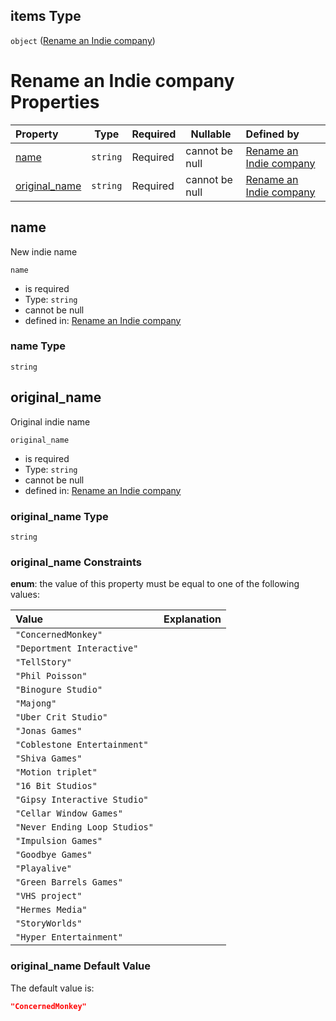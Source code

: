 ## items Type

`object` ([Rename an Indie company](generic-properties-root-addrename-indie-company-properties-rename-an-indie-company-rename-an-indie-company.md))

# Rename an Indie company Properties

| Property                        | Type     | Required | Nullable       | Defined by                                                                                                        |
| :------------------------------ | -------- | -------- | -------------- | :---------------------------------------------------------------------------------------------------------------- |
| [name](#name)                   | `string` | Required | cannot be null | [Rename an Indie company](rename-indie-properties-name.md "rename-indie.json#/properties/name")                   |
| [original_name](#original_name) | `string` | Required | cannot be null | [Rename an Indie company](rename-indie-properties-original_name.md "rename-indie.json#/properties/original_name") |

## name

New indie name


`name`

-   is required
-   Type: `string`
-   cannot be null
-   defined in: [Rename an Indie company](rename-indie-properties-name.md "rename-indie.json#/properties/name")

### name Type

`string`

## original_name

Original indie name


`original_name`

-   is required
-   Type: `string`
-   cannot be null
-   defined in: [Rename an Indie company](rename-indie-properties-original_name.md "rename-indie.json#/properties/original_name")

### original_name Type

`string`

### original_name Constraints

**enum**: the value of this property must be equal to one of the following values:

| Value                         | Explanation |
| :---------------------------- | ----------- |
| `"ConcernedMonkey"`           |             |
| `"Deportment Interactive"`    |             |
| `"TellStory"`                 |             |
| `"Phil Poisson"`              |             |
| `"Binogure Studio"`           |             |
| `"Majong"`                    |             |
| `"Uber Crit Studio"`          |             |
| `"Jonas Games"`               |             |
| `"Coblestone Entertainment"`  |             |
| `"Shiva Games"`               |             |
| `"Motion triplet"`            |             |
| `"16 Bit Studios"`            |             |
| `"Gipsy Interactive Studio"`  |             |
| `"Cellar Window Games"`       |             |
| `"Never Ending Loop Studios"` |             |
| `"Impulsion Games"`           |             |
| `"Goodbye Games"`             |             |
| `"Playalive"`                 |             |
| `"Green Barrels Games"`       |             |
| `"VHS project"`               |             |
| `"Hermes Media"`              |             |
| `"StoryWorlds"`               |             |
| `"Hyper Entertainment"`       |             |

### original_name Default Value

The default value is:

```json
"ConcernedMonkey"
```
